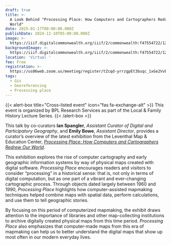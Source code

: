 ```yaml
---
draft: true
title: >-
  A Look Behind "Processing Place: How Computers and Cartographers Redrew our
  World"
date: 2025-01-17T00:00:00.000Z
publishDate: 2024-12-10T05:00:00.000Z
image: >-
  https://iiif.digitalcommonwealth.org/iiif/2/commonwealth:f47554722/121,1571,11859,5926/1450,/0/default.jpg
backgroundImage: >-
  https://iiif.digitalcommonwealth.org/iiif/2/commonwealth:f47554722/121,1571,11859,5926/1450,/0/default.jpg
location: 'Virtual '
fee: Free
registration: >-
  https://us06web.zoom.us/meeting/register/tZcqd-yrrzgpEt3buqc_1xGe2VvbbxR27kzj#/registration
tags:
  - Gis
  - Georeferencing
  - Processing place
---
```


{{\< alert-box title="Cross-listed event" icon="fas fa-exchange-alt" >}} This event is organized by BPL Research Services as part of the Local & Family History Lecture Series. {{\< /alert-box >}}

This talk by co-curators **Ian Spangler**, *Assistant Curator of Digital and Participatory Geography*, and **Emily Bowe**, *Assistant Director*, provides a curator’s overview of the latest exhibition from the Leventhal Map & Education Center, *[Processing Place: How Computers and Cartographers Redrew Our World](https://www.leventhalmap.org/digital-exhibitions/processing-place/)*.

This exhibition explores the rise of computer cartography and early geographic information systems by way of physical maps created with digital software. *Processing Place* encourages readers and visitors to consider “processing” in a historical sense: that is, not only in terms of digital computation, but as one part of a vibrant and ever-changing cartographic process. Through objects dated largely between 1960 and 1990, *Processing Place* highlights how computer-assisted mapmaking techniques helped combine maps with spatial data, perform calculations, and use them to tell geographic stories.

By focusing on this period of computerized mapmaking, the exhibit draws attention to the importance of libraries and other map-collecting institutions to archive digitally created physical maps from this time period. *Processing Place* also emphasizes that computer-made maps from this era of mapmaking can help us to better understand the digital maps that show up most often in our modern everyday lives.
